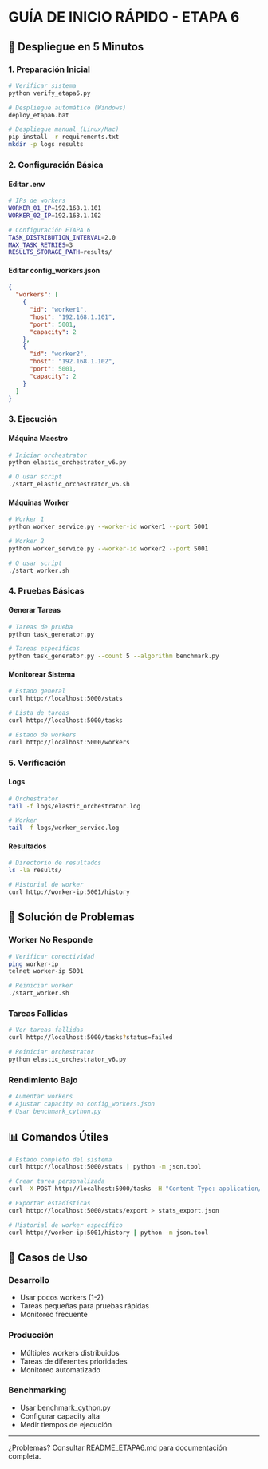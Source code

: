 # GUÍA DE INICIO RÁPIDO - ETAPA 6

## 🚀 Despliegue en 5 Minutos

### 1. Preparación Inicial
```bash
# Verificar sistema
python verify_etapa6.py

# Despliegue automático (Windows)
deploy_etapa6.bat

# Despliegue manual (Linux/Mac)
pip install -r requirements.txt
mkdir -p logs results
```

### 2. Configuración Básica

#### Editar .env
```bash
# IPs de workers
WORKER_01_IP=192.168.1.101
WORKER_02_IP=192.168.1.102

# Configuración ETAPA 6
TASK_DISTRIBUTION_INTERVAL=2.0
MAX_TASK_RETRIES=3
RESULTS_STORAGE_PATH=results/
```

#### Editar config_workers.json
```json
{
  "workers": [
    {
      "id": "worker1",
      "host": "192.168.1.101",
      "port": 5001,
      "capacity": 2
    },
    {
      "id": "worker2",
      "host": "192.168.1.102", 
      "port": 5001,
      "capacity": 2
    }
  ]
}
```

### 3. Ejecución

#### Máquina Maestro
```bash
# Iniciar orchestrator
python elastic_orchestrator_v6.py

# O usar script
./start_elastic_orchestrator_v6.sh
```

#### Máquinas Worker
```bash
# Worker 1
python worker_service.py --worker-id worker1 --port 5001

# Worker 2  
python worker_service.py --worker-id worker2 --port 5001

# O usar script
./start_worker.sh
```

### 4. Pruebas Básicas

#### Generar Tareas
```bash
# Tareas de prueba
python task_generator.py

# Tareas específicas
python task_generator.py --count 5 --algorithm benchmark.py
```

#### Monitorear Sistema
```bash
# Estado general
curl http://localhost:5000/stats

# Lista de tareas
curl http://localhost:5000/tasks

# Estado de workers
curl http://localhost:5000/workers
```

### 5. Verificación

#### Logs
```bash
# Orchestrator
tail -f logs/elastic_orchestrator.log

# Worker
tail -f logs/worker_service.log
```

#### Resultados
```bash
# Directorio de resultados
ls -la results/

# Historial de worker
curl http://worker-ip:5001/history
```

## 🔧 Solución de Problemas

### Worker No Responde
```bash
# Verificar conectividad
ping worker-ip
telnet worker-ip 5001

# Reiniciar worker
./start_worker.sh
```

### Tareas Fallidas
```bash
# Ver tareas fallidas
curl http://localhost:5000/tasks?status=failed

# Reiniciar orchestrator
python elastic_orchestrator_v6.py
```

### Rendimiento Bajo
```bash
# Aumentar workers
# Ajustar capacity en config_workers.json
# Usar benchmark_cython.py
```

## 📊 Comandos Útiles

```bash
# Estado completo del sistema
curl http://localhost:5000/stats | python -m json.tool

# Crear tarea personalizada
curl -X POST http://localhost:5000/tasks -H "Content-Type: application/json" -d '{"algorithm": "benchmark.py", "parameters": {"NUM_PARTICULAS": 100, "NUM_PASOS": 500}, "priority": 1}'

# Exportar estadísticas
curl http://localhost:5000/stats/export > stats_export.json

# Historial de worker específico
curl http://worker-ip:5001/history | python -m json.tool
```

## 🎯 Casos de Uso

### Desarrollo
- Usar pocos workers (1-2)
- Tareas pequeñas para pruebas rápidas
- Monitoreo frecuente

### Producción
- Múltiples workers distribuidos
- Tareas de diferentes prioridades
- Monitoreo automatizado

### Benchmarking
- Usar benchmark_cython.py
- Configurar capacity alta
- Medir tiempos de ejecución

---

¿Problemas? Consultar README_ETAPA6.md para documentación completa.

